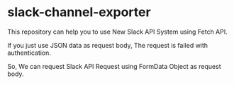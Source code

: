 # slack-channel-exporter

This repository can help you to use New Slack API System using Fetch API.

If you just use JSON data as request body, The request is failed with authentication.

So, We can request Slack API Request using FormData Object as request body.
